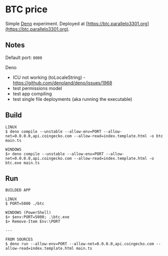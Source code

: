 # BTC price

Simple [Deno](https://deno.land/) experiment. Deployed at [https://btc.parallelo3301.org](https://btc.parallelo3301.org).


## Notes

Default port: `8000`

Deno
- ICU not working (toLocaleString) - https://github.com/denoland/deno/issues/1968
- test permissions model
- test app compiling
- test single file deployments (aka running the executable)


## Build

```
LINUX
$ deno compile --unstable --allow-env=PORT --allow-net=0.0.0.0,api.coingecko.com --allow-read=index.template.html -o btc main.ts 

WINDOWS
$> deno compile --unstable --allow-env=PORT --allow-net=0.0.0.0,api.coingecko.com --allow-read=index.template.html -o btc.exe main.ts
```


## Run
```
BUILDED APP

LINUX
$ PORT=5000 ./btc

WINDOWS (PowerShell)
$> $env:PORT=5000; .\btc.exe
$> Remove-Item Env:\PORT

---

FROM SOURCES
$ deno run --allow-env=PORT --allow-net=0.0.0.0,api.coingecko.com --allow-read=index.template.html main.ts 
```
